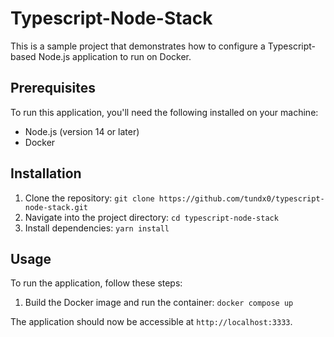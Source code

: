 # Typescript-Node-Stack

This is a sample project that demonstrates how to configure a Typescript-based Node.js application to run on Docker.

## Prerequisites

To run this application, you'll need the following installed on your machine:

- Node.js (version 14 or later)
- Docker

## Installation

1. Clone the repository: `git clone https://github.com/tundx0/typescript-node-stack.git`
2. Navigate into the project directory: `cd typescript-node-stack`
3. Install dependencies: `yarn install`

## Usage

To run the application, follow these steps:

1. Build the Docker image and run the container: `docker compose up`


The application should now be accessible at `http://localhost:3333`.


